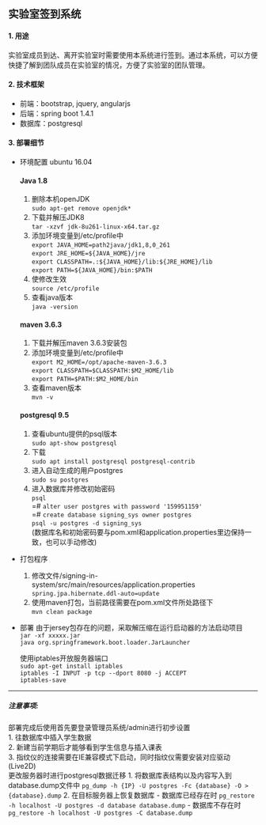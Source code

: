 ## 实验室签到系统

#### 1. 用途
实验室成员到达、离开实验室时需要使用本系统进行签到。通过本系统，可以方便快捷了解到团队成员在实验室的情况，方便了实验室的团队管理。

#### 2. 技术框架
* 前端：bootstrap, jquery, angularjs
* 后端：spring boot 1.4.1
* 数据库：postgresql

#### 3. 部署细节
* 环境配置 ubuntu 16.04
    #### Java 1.8
    1. 删除本机openJDK  
    `sudo apt-get remove openjdk*`
    2. 下载并解压JDK8  
    `tar -xzvf jdk-8u261-linux-x64.tar.gz`
    3. 添加环境变量到/etc/profile中  
    `export JAVA_HOME=path2java/jdk1,8,0_261`  
    `export JRE_HOME=${JAVA_HOME}/jre`  
    `export CLASSPATH=.:${JAVA_HOME}/lib:${JRE_HOME}/lib`  
    `export PATH=${JAVA_HOME}/bin:$PATH`  
    4. 使修改生效  
    `source /etc/profile`
    5. 查看java版本  
    `java -version`
    #### maven 3.6.3
    1. 下载并解压maven 3.6.3安装包
    2. 添加环境变量到/etc/profile中  
    `export M2_HOME=/opt/apache-maven-3.6.3`  
    `export CLASSPATH=$CLASSPATH:$M2_HOME/lib`  
    `export PATH=$PATH:$M2_HOME/bin`
    3. 查看maven版本  
    `mvn -v`
    #### postgresql 9.5
    1. 查看ubuntu提供的psql版本  
    `sudo apt-show postgresql`
    2. 下载  
    `sudo apt install postgresql postgresql-contrib`
    3. 进入自动生成的用户postgres  
    `sudo su postgres`
    4. 进入数据库并修改初始密码  
    `psql`  
    =# `alter user postgres with password '159951159'`   
    =# `create database signing_sys owner postgres`  
    `psql -u postgres -d signing_sys`  
    (数据库名和初始密码要与pom.xml和application.properties里边保持一致，也可以手动修改)  
    
* 打包程序
    1. 修改文件/signing-in-system/src/main/resources/application.properties  
    `spring.jpa.hibernate.ddl-auto=update`
    2. 使用maven打包，当前路径需要在pom.xml文件所处路径下  
    `mvn clean package`
    
* 部署
    由于jersey包存在的问题，采取解压缩在运行启动器的方法启动项目  
    `jar -xf xxxxx.jar`  
    `java org.springframework.boot.loader.JarLauncher`
    
    使用iptables开放服务器端口  
    `sudo apt-get install iptables`  
    `iptables -I INPUT -p tcp --dport 8080 -j ACCEPT`  
    `iptables-save`  

***
##### 注意事项:
部署完成后使用首先要登录管理员系统/admin进行初步设置  
    1. 往数据库中插入学生数据  
    2. 新建当前学期后才能够看到学生信息与插入课表  
    3. 指纹仪的连接需要在IE兼容模式下启动，同时指纹仪需要安装对应驱动(Live2D)  
更改服务器时进行postgresql数据迁移
    1. 将数据库表结构以及内容写入到database.dump文件中
        `pg_dump -h {IP} -U postgres -Fc {database} -O > {database}.dump`
    2. 在目标服务器上恢复数据库
        - 数据库已经存在时
        `pg_restore -h localhost -U postgres -d database database.dump`
        - 数据库不存在时
        `pg_restore -h localhost -U postgres -C database.dump`
